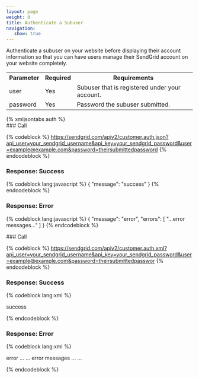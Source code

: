 ```yaml
---
layout: page
weight: 0
title: Authenticate a Subuser
navigation:
   show: true
---
```


<span>Authenticate a subuser on your website before displaying their account information so that you can have users manage their SendGrid account on your website completely.</span>

<table markdown="1" class="table table-bordered table-striped">
<tbody markdown="1">
<tr markdown="1">
<th markdown="1">
Parameter

</th>
<th markdown="1">
Required

</th>
<th markdown="1">
Requirements

</th>
</tr>
<tr markdown="1">
<td markdown="1">
user

</td>
<td markdown="1">
Yes

</td>
<td markdown="1">
Subuser that is registered under your account.

</td>
</tr>
<tr markdown="1">
<td markdown="1">
password

</td>
<td markdown="1">
Yes

</td>
<td markdown="1">
Password the subuser submitted.

</td>
</tr>
</tbody>
</table>
{% xmljsontabs auth %}

<div markdown="1" class="tab-content">
<div markdown="1" class="tab-pane active" id="auth-json">
### Call

{% codeblock %} https://sendgrid.com/apiv2/customer.auth.json?api_user=your_sendgrid_username&api_key=your_sendgrid_password&user=example@example.com&password=theirsubmittedpassword {% endcodeblock %}

### Response: Success


{% codeblock lang:javascript %}
{
  "message": "success"
}
{% endcodeblock %}


### Response: Error


{% codeblock lang:javascript %}
{
  "message": "error",
  "errors": [
    "...error messages..."
  ]
}
{% endcodeblock %}


</div>
<div markdown="1" class="tab-pane" id="auth-xml">
### Call

{% codeblock %} https://sendgrid.com/apiv2/customer.auth.xml?api_user=your_sendgrid_username&api_key=your_sendgrid_password&user=example@example.com&password=theirsubmittedpasswor {% endcodeblock %}

### Response: Success


{% codeblock lang:xml %}
<?xml version="1.0" encoding="ISO-8859-1"?>

<result>
   <message>success</message>
</result>

{% endcodeblock %}


### Response: Error


{% codeblock lang:xml %}
<?xml version="1.0" encoding="ISO-8859-1"?>

<result>
   <message>error</message>
   <errors>
      ...
      <error> ... error messages ... </error>
      ...
   </errors>
</result>

{% endcodeblock %}


</div>
</div>

